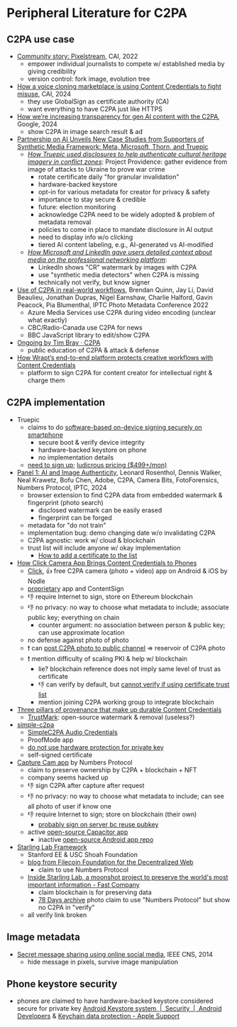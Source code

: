# Peripheral Literature for C2PA

## C2PA use case

- [Community story:
    Pixelstream](https://contentauthenticity.org/blog/community-story-pixelstream),
    CAI, 2022
    - empower individual journalists to compete w/ established media by
        giving credibility
    - version control: fork image, evolution tree
- [How a voice cloning marketplace is using Content Credentials to
    fight
    misuse](https://contentauthenticity.org/blog/community-story-respeecher),
    CAI, 2024
    - they use GlobalSign as certificate authority (CA)
    - want everything to have C2PA just like HTTPS
- [How we’re increasing transparency for gen AI content with the
    C2PA](https://blog.google/technology/ai/google-gen-ai-content-transparency-c2pa/),
    Google, 2024
    - show C2PA in image search result & ad
- [Partnership on AI Unveils New Case Studies from Supporters of
    Synthetic Media Framework: Meta, Microsoft, Thorn, and
    Truepic](https://partnershiponai.org/nov-2024-synthetic-media-case-studies-announcement/)
    - [*How Truepic used disclosures to
        help authenticate cultural heritage imagery in
        conflict
        zones*](https://partnershiponai.org/truepic-framework-case-study/):
        Project Providence: gather evidence from image of attacks to Ukraine to
        prove war crime
        - rotate certificate daily "for granular invalidation"
        - hardware-backed keystore
        - opt-in for various metadata for creator for privacy & safety
        - importance to stay secure & credible
        - future: election monitoring
        - acknowledge C2PA need to be widely adopted & problem of
            metadata removal
        - policies to come in place to mandate disclosure in AI output
        - need to display info w/o clicking
        - tiered AI content labeling, e.g., AI-generated vs AI-modified
    - [*How Microsoft and LinkedIn gave users detailed context about media on
        the professional networking
        platform*](https://partnershiponai.org/microsoft-framework-case-study/):
        - LinkedIn shows "CR" watermark by images with C2PA
        - use "synthetic media detectors" when C2PA is missing
        - technically not verify, but know signer
- [Use of C2PA in real-world workflows](https://youtu.be/KdbP0xcWcoM),
    Brendan Quinn, Jay Li, David Beaulieu, Jonathan Dupras, Nigel Earnshaw,
    Charlie Halford, Gavin Peacock, Pia Blumenthal,
    IPTC Photo Metadata Conference 2022
    - Azure Media Services use C2PA during video encoding
        (unclear what exactly)
    - CBC/Radio-Canada use C2PA for news
    - BBC JavaScript library to edit/show C2PA
- [Ongoing by
    Tim Bray ·
    C2PA](https://www.tbray.org/ongoing/When/202x/2023/10/28/C2PA-Workflows)
    - public education of C2PA & attack & defense
- [How Wrapt’s end-to-end platform protects creative workflows with
    Content
    Credentials](https://contentauthenticity.org/blog/community-story-wrapt)
    - platform to sign C2PA for content creator for
        intellectual right & charge them

## C2PA implementation

- Truepic
    - claims to do [software-based on-device signing securely on
        smartphone](https://www.truepic.com/c2pa/capture)
        - secure boot & verify device integrity
        - hardware-backed keystore on phone
        - no implementation details
    - [need to sign up](https://www.truepic.com/signup);
        [ludicrous pricing ($499+/mon)](https://www.truepic.com/pricing/c2pa)
- [Panel 1: AI and Image Authenticity](https://youtu.be/4q7iBkRLCMQ),
    Leonard Rosenthol, Dennis Walker, Neal Krawetz, Bofu Chen, Adobe, C2PA,
    Camera Bits, FotoForensics, Numbers Protocol, IPTC, 2024
    - browser extension to find C2PA data from
        embedded watermark & fingerprint (photo search)
        - disclosed watermark can be easily erased
        - fingerprint can be forged
    - metadata for "do not train"
    - implementation bug: demo changing date w/o invalidating C2PA
    - C2PA agnostic: work w/ cloud & blockchain
    - trust list will include anyone w/ okay implementation
        - [How to add a certificate to the
            list](https://opensource.contentauthenticity.org/docs/verify-known-cert-list/#how-to-add-a-certificate-to-the-list)
- [How Click Camera App Brings Content Credentials to
    Phones](https://contentauthenticity.org/blog/community-story-click)
    - [Click](https://clickapp.com/), 👍 free C2PA camera (photo + video)
        app on Android & iOS by Nodle
    - [proprietary](https://clickapp.com/eula) app and ContentSign
    - 👎 require Internet to sign, store on Ethereum blockchain
    - 👎 no privacy: no way to choose what metadata to include;
        associate public key; everything on chain
        - counter argument: no association between person & public key;
            can use approximate location
    - no defense against photo of photo
    - ❗ can [post C2PA photo to public channel](https://clickapp.com/zk/c)
        ⇒ reservoir of C2PA photo
    - ❗ mention difficulty of scaling PKI & help w/ blockchain
        - lie?
            blockchain reference does not imply same level of trust as
            certificate
        - 👎 can verify by default, but [cannot verify if
            using certificate trust list](camera_apps.html#verify)
        - mention joining C2PA working group to integrate blockchain
- [Three pillars of provenance that make up durable Content
    Credentials](https://contentauthenticity.org/blog/three-pillars-of-provenance)
    - [TrustMark](https://github.com/adobe/trustmark):
        open-source watermark & removal (useless?)
- [simple-c2pa](https://gitlab.com/guardianproject/proofmode/simple-c2pa)
    - [SimpleC2PA Audio
        Credentials](https://ngengesenior.medium.com/adding-content-credentials-c2pa-to-audio-recordings-using-simplec2pa-3ce64033a93c)
    - ProofMode app
    - [do not use hardware protection for private
        key](https://gitlab.com/guardianproject/proofmode/simple-c2pa/-/blob/58c8e77fb34a53b428961faaa7e03f0ea09ae8d7/src/certificates.rs#L17)
    - self-signed certificate
- [Capture Cam app](https://docs.captureapp.xyz/faq/general) by
    Numbers Protocol
    - claim to preserve ownership by C2PA + blockchain + NFT
    - company seems hacked up
    - 👎 sign C2PA after capture after request
    - 👎 no privacy: no way to choose what metadata to include;
        can see all photo of user if know one
    - 👎 require Internet to sign; store on blockchain (their own)
        - [probably sign on
            server bc reuse pubkey](camera_apps.html#signers-and-public-key)
    - active
        [open-source Capacitor
        app](https://github.com/numbersprotocol/capture-lite)
        - inactive
            [open-source Android app
            repo](https://github.com/numbersprotocol/starling-capture)
- [Starling Lab Framework](https://www.starlinglab.org/)
    - Stanford EE & USC Shoah Foundation
    - [blog from Filecoin Foundation for
        the Decentralized
        Web](https://ffdweb.org/blog/the-starling-lab-framework/)
        - claim to use Numbers Protocol
    - [Inside Starling Lab, a moonshot project to
        preserve the world's most important information - Fast
        Company](https://www.fastcompany.com/90731729/inside-starling-lab-a-moonshot-project-to-preserve-the-worlds-most-important-information)
        - claim blockchain is for preserving data
        - [78 Days archive](https://www.starlinglab.org/78daysarchive/)
            photo claim to use "Numbers Protocol" but show no C2PA in "verify"
    - all verify link broken

## Image metadata

- [Secret message sharing using online social
    media](https://ieeexplore.ieee.org/abstract/document/6997500), IEEE CNS,
    2014
    - hide message in pixels, survive image manipulation

## Phone keystore security

- phones are claimed to have hardware-backed keystore considered secure for
    private key
    [Android Keystore system  |  Security  |  Android
    Developers](https://developer.android.com/privacy-and-security/keystore)
    & [Keychain data protection - Apple
    Support](https://support.apple.com/guide/security/keychain-data-protection-secb0694df1a/web)
